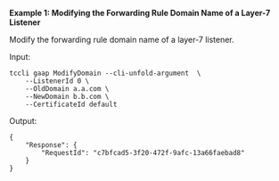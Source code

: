 **Example 1: Modifying the Forwarding Rule Domain Name of a Layer-7 Listener**

Modify the forwarding rule domain name of a layer-7 listener.

Input: 

```
tccli gaap ModifyDomain --cli-unfold-argument  \
    --ListenerId 0 \
    --OldDomain a.a.com \
    --NewDomain b.b.com \
    --CertificateId default
```

Output: 
```
{
    "Response": {
        "RequestId": "c7bfcad5-3f20-472f-9afc-13a66faebad8"
    }
}
```

